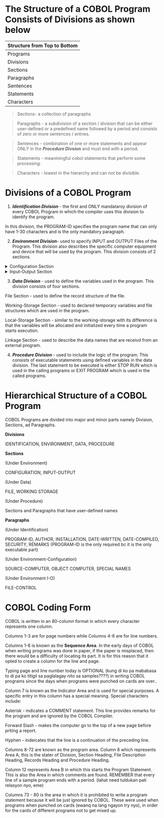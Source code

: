 # The Structure of a COBOL Program Consists of Divisions as shown below

|Structure from Top to Bottom         |
|-------------
|Programs    |
|Divisions   |
|Sections    |
|Paragraphs  |
|Sentences   |
|Statements  |
|Characters  |

> Sections- a collection of paragraphs

> Paragraphs - a subdivision of a section / division that can be either user-defined or a predefined name followed by a period and consists of zero or more sentences / entries.

> Sentences - combination of one or more statements and appear ONLY in the **_Procedure Divsion_** and must end with a period.

> Statements - meaniningful cobol statements that perform some processing.

> Characters - lowest in the hierarchy and can not be divisible.

# Divisions of a COBOL Program

1. _**Identification Division**_ - the first and ONLY mandataroy division of every COBOL Program in which the compiler uses this division to identify the program.

In this division, the PROGRAM-ID specifies the program name that can only have 1-30 characters and is the only mandatory paragraph.

2. _**Environment Division**_- used to specify INPUT and OUTPUT Files of the Program. This division also describes the specific computer equipment and device that will be used by the program. This division consists of 2 sections.

<details>
  <summary> Configuration Section </summary>  
  
 > the configuration section provides info about the system on which the program is written and executed. It consists of two paragraphs.

Source Computer - system used to compile the program.

Object Computer - system used to executed the program.
</details>

<details> 
 <summary> Input-Output Section</summary>  
  
 > provides info about the files to be used in the program. Also consists of 2 paragraphs.

File Control - provides info of external data sets used in the program.

I-O control - provides info of files used in the program.
</details>

3. _**Data Division**_ - used to define the variables used in the program. This division consists of four sections.

File Section - used to define the record structure of the file.

Working-Storage Section - used to declared temporary variables and file structures which are used in the program.

Local-Storage Section - similar to the working-storage with its difference is that the variables will be allocated and initialized every time a program starts execution.

Linkage Section - used to describe the data names that are receivd from an external program.

4. _**Procedure Division**_ - used to include the logic of the program. This consists of executable statements using defined variables in the data division. The last statement to be executed is either STOP RUN which is used in the calling programs or EXIT PROGRAM which is used in the called programs.

# Hierarchical Structure of a COBOL Program

COBOL Programs are divided into major and minor parts namely Division, Sections, ad Paragraphs. 

**Divisions**

IDENTIFICATION, ENVIRONMENT, DATA, PROCEDURE

**Sections**

(Under Environment)

CONFIGURATION, INPUT-OUTPUT

(Under Data)

FILE, WORKING STORAGE

(Under Procedure)

Sections and Paragraphs that have user-defined names

**Paragraphs**

(Under Identification)

PROGRAM-ID, AUTHOR, INSTALLATION, DATE-WRITTEN, DATE-COMPILED, SECURITY, REMARKS (PROGRAM-ID is the only required bc it is the only executable part)

(Under Environment-Configuration)

SOURCE-COMPUTER, OBJECT COMPUTER, SPECIAL NAMES

(Under Environment I-O)

FILE-CONTROL

# COBOL Coding Form

COBOL is written in an 80-column format in which every character represents one column.

Columns 1-3 are for page numbers while Columns 4-6 are for line numbers.

Columns 1-6 is known as the **Sequence Area**. In the early days of COBOL when writing programs was done in paper, if the paper is misplaced, then there would be a difficulty of locating its part. It is for this reason that it opted to create a column for the line and page.

Typing page and line number today is OPTIONAL (kung di ko pa mababasa to di pa ko titigil sa paglalagay nito sa samples????) in writing COBOL programs since the days when programs were punched on cards are over..

Column 7 is known as the Indicator Area and is used for special purposes. A specific entry in this column has a special meaning. Special characters include:

Asterisk - indicates a COMMENT statement. This line provides remarks for the program and are ignored by the COBOL Compiler.

Forward Slash - makes the computer go to the top of a new page before priting a report.

Hyphen - indeicates that the line is a continuation of the preceding line.
 
Columns 8-72 are known as the program area. Column 8 which represents Area A, this is the stater of Division, Section Heading, File Description Heading, Records Heading and Procedure Heading.

Column 12 represents Area B in which this starts the Program Statement. This is also the Area in which comments are found. REMEMBER that every line of a sample program ends with a period. (lahat need tuldukan pati relasyon nyo, eme)

Columns 73 - 80 is the area in which it is prohibited to write a program statement because it will be just ignored by COBOL. These were used when programs when punched on cards (ewanq na lang ngayon try nyo), in order for the cards of different programs not to get mixed up.

